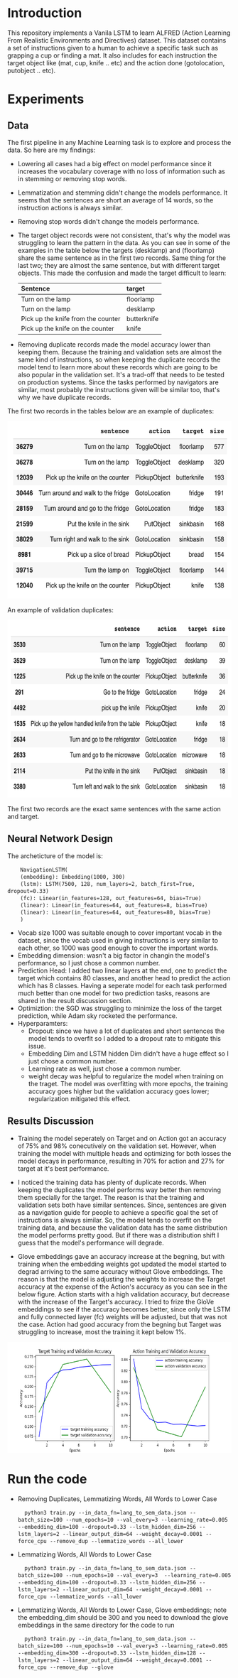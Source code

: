 # Introduction
This repository implements a Vanila LSTM to learn ALFRED (Action Learning From Realistic Environments and Directives) dataset. This dataset contains a set of instructions given to a human to achieve a specific task such as grapping a cup or finding a mat. It also includes for each instruction the target object like (mat, cup, knife .. etc) and the action done (gotolocation, putobject .. etc).

# Experiments
## Data
The first pipeline in any Machine Learning task is to explore and process the data. So here are my findings:

- Lowering all cases had a big effect on model performance since it increases the vocabulary coverage with no loss of information such as in stemming or removing stop words. 

- Lemmatization and stemming didn't change the models performance. It seems that the sentences are short an average of 14 words, so the instruction actions is always similar.

- Removing stop words didn't change the models performance.

- The target object records were not consistent, that's why the model was struggling to learn the pattern in the data. As you can see in some of the examples in the table below the targets (desklamp) and (floorlamp) share the same sentence as in the first two records. Same thing for the last two; they are almost the same sentence, but with different target objects. This made the confusion and made the target difficult to learn:
    
    | Sentence      | target |
    | ----------- | ----------- |
    | Turn on the lamp	      | floorlamp       |
    | Turn on the lamp	   | desklamp        | |
    | Pick up the knife from the counter	   | butterknife        |
    | Pick up the knife on the counter	      | knife       |

- Removing duplicate records made the model accuracy lower than keeping them. Because the training and validation sets are almost the same kind of instructions, so when keeping the duplicate records the model tend to learn more about these records which are going to be also popular in the validation set. It's a trad-off that needs to be tested on production systems. Since the tasks performed by navigators are similar, most probably the instructions given will be similar too, that's why we have duplicate records.

The first two records in the tables below are an example of duplicates:

<img src="./figures/training_duplicates.png" width="550" height="400">

An example of validation duplicates:

<img src="./figures/validation_duplicates.png" width="550" height="400">

The first two records are the exact same sentences with the same action and target.

## Neural Network Design

The archeticture of the model is:

        NavigationLSTM(
        (embedding): Embedding(1000, 300)
        (lstm): LSTM(7500, 128, num_layers=2, batch_first=True, dropout=0.33)
        (fc): Linear(in_features=128, out_features=64, bias=True)
        (linear): Linear(in_features=64, out_features=8, bias=True)
        (linear): Linear(in_features=64, out_features=80, bias=True)
        )
 
- Vocab size 1000 was suitable enough to cover important vocab in the dataset, since the vocab used in giving instructions is very similar to each other, so 1000 was good enough to cover the important words.
- Embedding dimension: wasn't a big factor in changin the model's performance, so I just chose a common number.
- Prediction Head: I added two linear layers at the end, one to predict the target which contains 80 classes, and another head to predict the action which has 8 classes. Having a seperate model for each task performed much better than one model for two prediction tasks, reasons are shared in the result discussion section.
- Optimiztion: the SGD was struggling to minimize the loss of the target prediction, while Adam sky rocketed the performance.
- Hyperparamters: 
    - Dropout: since we have a lot of duplicates and short sentences the model tends to overfit so I added to a dropout rate to mitigate this issue. 
    - Embedding Dim and LSTM hidden Dim didn't have a huge effect so  I just chose a common number.
    - Learning rate as well, just chose a common number.
    - weight decay was helpful to regularize the model when training on the traget. The model was overfitting with more epochs, the training accuracy goes higher but the validation accuracy goes lower; regularization mitigated this effect. 
    
## Results Discussion

- Training the model seperately on Target and on Action got an accuracy of 75% and 98% conecutively on the validation set. However, when training the model with multiple heads and optimizing for both losses the model decays in performance, resulting in 70% for action and 27% for target at it's best performance.

- I noticed the training data has plenty of duplicate records. When keeping the duplicates the model performs way better then removing them specially for the target. The reason is that the training and validation sets both have similar sentences. Since, sentences are given as a navigation guide for people to achieve a specific goal the set of instructions is always similar. So, the model tends to overfit on the training data, and because the validation data has the same distribution the model performs pretty good. But if there was a distribution shift I guess that the model's performance will degrade.

- Glove embeddings gave an accuracy increase at the begning, but with training when the embedding weights got updated the model started to degrad arriving to the same accuracy without Glove embeddings. The reason is that the model is adjusting the weights to increase the Target accuracy at the expense of the Action's accuracy as you can see in the below figure. Action starts with a high validation accuracy, but decrease with the increase of the Target's accuracy. I tried to frize the GloVe embeddings to see if the accuracy becomes better, since only the LSTM and fully connected layer (fc) weights will be adjusted, but that was not the case. Action had good accuracy from the begning but Target was struggling to increase, most the training it kept below 1%.

<img src="./plots/action_target_accuracy_epoch10_embed300_dropout0.33_lstm_dim128_glove.png" width="650" height="250">

# Run the code

- Removing Duplicates, Lemmatizing Words, All Words to Lower Case

        python3 train.py --in_data_fn=lang_to_sem_data.json --batch_size=100 --num_epochs=10 --val_every=3 --learning_rate=0.005 --embedding_dim=100 --dropout=0.33 --lstm_hidden_dim=256 --lstm_layers=2 --linear_output_dim=64 --weight_decay=0.0001 --force_cpu --remove_dup --lemmatize_words --all_lower

- Lemmatizing Words, All Words to Lower Case

        python3 train.py --in_data_fn=lang_to_sem_data.json --batch_size=100 --num_epochs=10 --val_every=3  --learning_rate=0.005 --embedding_dim=100 --dropout=0.33 --lstm_hidden_dim=256 --lstm_layers=2 --linear_output_dim=64 --weight_decay=0.0001 --force_cpu --lemmatize_words --all_lower

- Lemmatizing Words, All Words to Lower Case, Glove embeddings; note the embedding_dim should be 300 and you need to download the glove embeddings in the same directory for the code to run

        python3 train.py --in_data_fn=lang_to_sem_data.json --batch_size=100 --num_epochs=10 --val_every=3 --learning_rate=0.005 --embedding_dim=300 --dropout=0.33 --lstm_hidden_dim=128 --lstm_layers=2 --linear_output_dim=64 --weight_decay=0.0001 --force_cpu --remove_dup --glove
